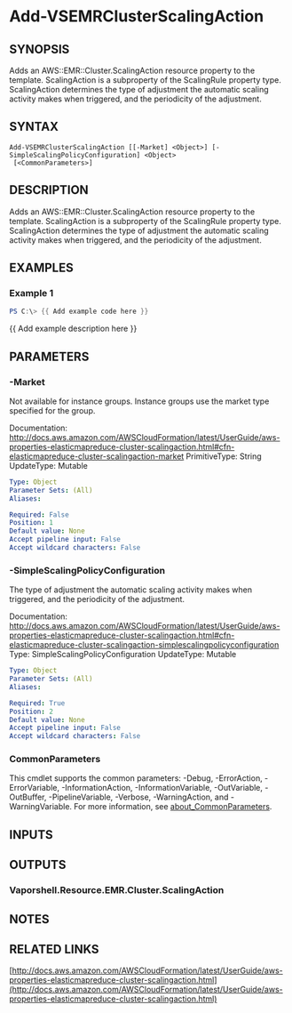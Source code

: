 # Add-VSEMRClusterScalingAction

## SYNOPSIS
Adds an AWS::EMR::Cluster.ScalingAction resource property to the template.
ScalingAction is a subproperty of the ScalingRule property type.
ScalingAction determines the type of adjustment the automatic scaling activity makes when triggered, and the periodicity of the adjustment.

## SYNTAX

```
Add-VSEMRClusterScalingAction [[-Market] <Object>] [-SimpleScalingPolicyConfiguration] <Object>
 [<CommonParameters>]
```

## DESCRIPTION
Adds an AWS::EMR::Cluster.ScalingAction resource property to the template.
ScalingAction is a subproperty of the ScalingRule property type.
ScalingAction determines the type of adjustment the automatic scaling activity makes when triggered, and the periodicity of the adjustment.

## EXAMPLES

### Example 1
```powershell
PS C:\> {{ Add example code here }}
```

{{ Add example description here }}

## PARAMETERS

### -Market
Not available for instance groups.
Instance groups use the market type specified for the group.

Documentation: http://docs.aws.amazon.com/AWSCloudFormation/latest/UserGuide/aws-properties-elasticmapreduce-cluster-scalingaction.html#cfn-elasticmapreduce-cluster-scalingaction-market
PrimitiveType: String
UpdateType: Mutable

```yaml
Type: Object
Parameter Sets: (All)
Aliases:

Required: False
Position: 1
Default value: None
Accept pipeline input: False
Accept wildcard characters: False
```

### -SimpleScalingPolicyConfiguration
The type of adjustment the automatic scaling activity makes when triggered, and the periodicity of the adjustment.

Documentation: http://docs.aws.amazon.com/AWSCloudFormation/latest/UserGuide/aws-properties-elasticmapreduce-cluster-scalingaction.html#cfn-elasticmapreduce-cluster-scalingaction-simplescalingpolicyconfiguration
Type: SimpleScalingPolicyConfiguration
UpdateType: Mutable

```yaml
Type: Object
Parameter Sets: (All)
Aliases:

Required: True
Position: 2
Default value: None
Accept pipeline input: False
Accept wildcard characters: False
```

### CommonParameters
This cmdlet supports the common parameters: -Debug, -ErrorAction, -ErrorVariable, -InformationAction, -InformationVariable, -OutVariable, -OutBuffer, -PipelineVariable, -Verbose, -WarningAction, and -WarningVariable. For more information, see [about_CommonParameters](http://go.microsoft.com/fwlink/?LinkID=113216).

## INPUTS

## OUTPUTS

### Vaporshell.Resource.EMR.Cluster.ScalingAction
## NOTES

## RELATED LINKS

[http://docs.aws.amazon.com/AWSCloudFormation/latest/UserGuide/aws-properties-elasticmapreduce-cluster-scalingaction.html](http://docs.aws.amazon.com/AWSCloudFormation/latest/UserGuide/aws-properties-elasticmapreduce-cluster-scalingaction.html)

